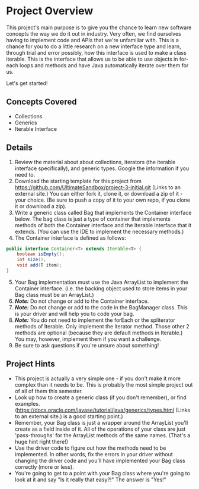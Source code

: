 # Project Overview

This project's main purpose is to give you the chance to learn new software concepts the way we do it out in industry.  Very often, we find ourselves having to implement code and APIs that we're unfamiliar with.  This is a chance for you to do a little research on a new interface type and learn, through trial and error possibly, how this interface is used to make a class iterable.  This is the interface that allows us to be able to use objects in for-each loops and methods and have Java automatically iterate over them for us.

Let's get started!

## Concepts Covered

- Collections
- Generics
- Iterable Interface

## Details

1. Review the material about about collections, iterators (the iterable interface specifically), and generic types.  Google the information if you need to.
2. Download the starting template for this project from https://github.com/UltimateSandbox/project-3-initial.git (Links to an external site.)  You can either fork it, clone it, or download a zip of it - your choice.  (Be sure to push a copy of it to your own repo, if you clone it or download a zip).
3. Write a generic class called Bag that implements the Container interface below.  The bag class is just a type of container that implements methods of both the Container interface and the Iterable interface that it extends.  (You can use the IDE to implement the necessary methods.)
4. The Container interface is defined as follows:
```java
public interface Container<T> extends Iterable<T> {
    boolean isEmpty();
    int size();
    void add(T item);
}
```
5. Your Bag implementation must use the Java ArrayList to implement the Container interface.  (i.e. the backing object used to store items in your Bag class must be an ArrayList.)
6. ***Note:***  Do not change or add to the Container interface.
7. ***Note:***  Do not change or add to the code in the BagManager class.  This is your driver and will help you to code your bag.
8. ***Note:***  You do not need to implement the forEach or the spliterator methods of Iterable.  Only implement the iterator method.  Those other 2 methods are optional (because they are default methods in Iterable.)  You may, however, implement them if you want a challenge.
9. Be sure to ask questions if you're unsure about something!

## Project Hints

- This project is actually a very simple one - if you don't make it more complex than it needs to be. This is probably the most simple project out of all of them this semester.
- Look up how to create a generic class (if you don't remember), or find examples.  (https://docs.oracle.com/javase/tutorial/java/generics/types.html (Links to an external site.) is a good starting point.)
- Remember, your Bag class is just a wrapper around the ArrayList you'll create as a field inside of it.  All of the operations of your class are just 'pass-throughs' for the ArrayList methods of the same names.  (That's a huge hint right there!)
- Use the driver code to figure out how the methods need to be implemented.  In other words, fix the errors in your driver without changing the driver code and you'll have implemented your Bag class correctly (more or less).
- You're going to get to a point with your Bag class where you're going to look at it and say "Is it really that easy?!" The answer is "Yes!"
